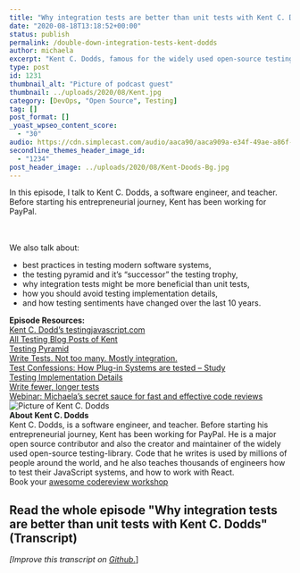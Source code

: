 ```yaml
---
title: "Why integration tests are better than unit tests with Kent C. Dodds"
date: "2020-08-18T13:18:52+00:00"
status: publish
permalink: /double-down-integration-tests-kent-dodds
author: michaela
excerpt: "Kent C. Dodds, famous for the widely used open-source testing-library, tells why integration tests are better than unit tests."
type: post
id: 1231
thumbnail_alt: "Picture of podcast guest"
thumbnail: ../uploads/2020/08/Kent.jpg
category: [DevOps, "Open Source", Testing]
tag: []
post_format: []
_yoast_wpseo_content_score:
  - "30"
audio: https://cdn.simplecast.com/audio/aaca90/aaca909a-e34f-49ae-a86f-f59e4fa807f0/4eafdc01-56ad-4284-bf8f-3bb6a307a936/kent-c-dodds-ready_tc.mp3
secondline_themes_header_image_id:
  - "1234"
post_header_image: ../uploads/2020/08/Kent-Doods-Bg.jpg
---
```

<div class="episode-about">
In this episode, I talk to Kent C. Dodds, a software engineer, and teacher. Before starting his entrepreneurial journey, Kent has been working for PayPal.


<br/> <br/>We also talk about:
<ul>
 <li> best practices in testing modern software systems,</li>
  <li> the testing pyramid and it’s “successor” the testing trophy,</li>
  <li> why integration tests might be more beneficial than unit tests,</li>
  <li> how you should avoid testing implementation details,</li>
  <li> and how testing sentiments have changed over the last 10 years.</li>
</ul>
</div>
<div class=" episode-links">
<b>Episode Resources:</b><br/>
<a href="https://testingjavascript.com/"> Kent C. Dodd’s testingjavascript.com</a><br/>
<a href="https://kentcdodds.com/blog/?q=testing"> All Testing Blog Posts of Kent</a><br/>
<a href="https://martinfowler.com/bliki/TestPyramid.html"> Testing Pyramid</a><br/>
<a href="https://kentcdodds.com/blog/write-tests"> Write Tests. Not too many. Mostly integration.</a><br/>
<a href="https://www.michaelagreiler.com/wp-content/uploads/2020/03/TUD-SERG-2011-010-Test-Confessions.pdf"> Test Confessions: How Plug-in Systems are tested – Study</a><br/>
<a href="https://kentcdodds.com/blog/testing-implementation-details"> Testing Implementation Details</a><br/>
<a href="https://kentcdodds.com/blog/write-fewer-longer-tests"> Write fewer, longer tests</a><br/>
<a href="https://youtu.be/DjIz7dJGHSI"> Webinar: Michaela’s secret sauce for fast and effective code reviews</a><br/>
</div>

<div class="row pt-2 align-items-center">
<div class="col-4 guest-picture">
<img src="../uploads/2020/08/Kent.jpg" alt="Picture of Kent C. Dodds"/>
</div>
<div class="col-8 guest-about">
<b>About Kent C. Dodds</b><br/>
Kent C. Dodds, is a software engineer, and teacher. Before starting his entrepreneurial journey, Kent has been working for PayPal. He is a major open source contributor and also the creator and maintainer of the widely used open-source testing-library.
Code that he writes is used by millions of people around the world, and he also teaches thousands of engineers how to test their JavaScript systems, and how to work with React.
</div>
</div>

<div class="sponsorship">Book your  <a href="https://www.michaelagreiler.com/workshops/">awesome codereview workshop</a></div>

## Read the whole episode "Why integration tests are better than unit tests with Kent C. Dodds" (Transcript)

_\[Improve this transcript on [Github](https://github.com/mgreiler/se-unlocked/tree/master/Transcripts)_[.](https://github.com/mgreiler/se-unlocked/tree/master/Transcripts)\]

